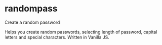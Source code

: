 # randompass
Create a random password

Helps you create random passwords, selecting length of password, capital letters and special characters. 
Written in Vanilla JS.


